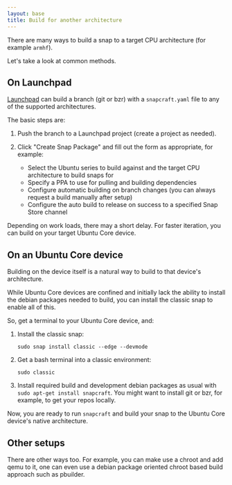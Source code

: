 ```yaml
---
layout: base
title: Build for another architecture
---
```


There are many ways to build a snap to a target CPU architecture (for example `armhf`).

Let's take a look at common methods.

## On Launchpad

[Launchpad](http://launchpad.net) can build a branch (git or bzr) with a `snapcraft.yaml` file to any of the supported architectures.

The basic steps are:

1. Push the branch to a Launchpad project (create a project as needed).
2. Click "Create Snap Package" and fill out the form as appropriate, for example:

     * Select the Ubuntu series to build against and the target CPU architecture to build snaps for
     * Specify a PPA to use for pulling and building dependencies
     * Configure automatic building on branch changes (you can always request a build manually after setup)
     * Configure the auto build to release on success to a specified Snap Store channel

Depending on work loads, there may a short delay. For faster iteration, you can build on your target Ubuntu Core device.

## On an Ubuntu Core device

Building on the device itself is a natural way to build to that device's architecture.

While Ubuntu Core devices are confined and initially lack the ability to install the debian packages needed to build, you can install the classic snap to enable all of this.

So, get a terminal to your Ubuntu Core device, and:

1. Install the classic snap:

       sudo snap install classic --edge --devmode

1. Get a bash terminal into a classic environment:

       sudo classic

1. Install required build and development debian packages as usual with `sudo apt-get install snapcraft`. You might want to install git or bzr, for example, to get your repos locally.

Now, you are ready to run `snapcraft` and build your snap to the Ubuntu Core device's native architecture.

## Other setups

There are other ways too. For example, you can make use a chroot and add qemu to it, one can even use a debian package oriented chroot based build approach such as pbuilder.